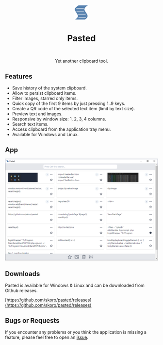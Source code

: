 <p align="center">
  <img alt="Pasted" width="10%" title="Pasted" src="./resources/icon.png">
<h1 align="center"> Pasted </h1> <br>
<p align="center">
   Yet another clipboard tool.
</p>

## Features
* Save history of the system clipboard.
* Allow to persist clipboard items.
* Filter images, starred only items.
* Quick copy of the first 9 items by just pressing 1..9 keys.
* Create a QR code of the selected text item (limit by text size).
* Preview text and images.
* Responsive by window size: 1, 2, 3, 4 columns.
* Search text items.
* Access clipboard from the application tray menu.
* Available for Windows and Linux.

## App
![Pasted screenshot](./pasted-3cols.png)

## Downloads
Pasted is available for Windows & Linux and can be downloaded from Github releases.

[https://github.com/skoro/pasted/releases](https://github.com/skoro/pasted/releases)

## Bugs or Requests

If you encounter any problems or you think the application is missing a feature, please feel free to open an [issue](https://github.com/skoro/pasted/issues/new).
